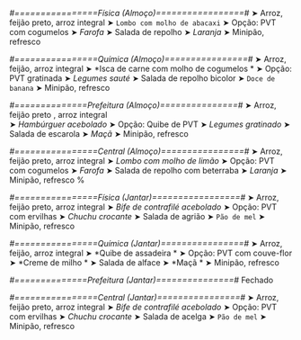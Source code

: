 
*#================Física (Almoço)=================#*
➤ Arroz, feijão preto, arroz integral
➤ `Lombo com molho de abacaxi`
➤ Opção: PVT com cogumelos
➤ *Farofa*
➤ Salada de repolho
➤ *Laranja*
➤ Minipão, refresco

*#================Química (Almoço)================#*
➤ Arroz, feijão, arroz integral
➤ *Isca de carne com molho de cogumelos *
➤ Opção: PVT gratinada 
➤ *Legumes sauté*
➤ Salada de repolho bicolor
➤ `Doce de banana`
➤ Minipão, refresco

*#==============Prefeitura (Almoço)===============#*
➤ Arroz, feijão preto , arroz integral  
➤ *Hambúrguer acebolado*
➤ Opção: Quibe de PVT 
➤ *Legumes gratinado*
➤ Salada de escarola
➤ *Maçã*
➤ Minipão, refresco 

*#================Central (Almoço)================#*
➤ Arroz, feijão preto, arroz integral
➤ *Lombo com molho de limão*
➤ Opção: PVT com cogumelos
➤ *Farofa*
➤ Salada de repolho com beterraba
➤ *Laranja*
➤ Minipão, refresco
%

*#================Física (Jantar)=================#*
➤ Arroz, feijão preto, arroz integral
➤ *Bife de contrafilé acebolado*
➤ Opção: PVT com ervilhas
➤ *Chuchu crocante*
➤ Salada de agrião
➤ `Pão de mel`
➤ Minipão, refresco

*#================Química (Jantar)================#*
➤ Arroz, feijão, arroz integral
➤ *Quibe de assadeira *
➤ Opção: PVT com couve-flor 
➤ *Creme de milho *
➤ Salada de alface 
➤ *Maçã *
➤ Minipão, refresco

*#==============Prefeitura (Jantar)===============#*
Fechado

*#================Central (Jantar)================#*
➤ Arroz, feijão preto, arroz integral
➤ *Bife de contrafilé acebolado*
➤ Opção: PVT com ervilhas
➤ *Chuchu crocante*
➤ Salada de acelga
➤ `Pão de mel`
➤ Minipão, refresco
